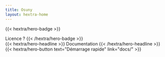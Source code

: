 ```yaml
---
title: Osuny
layout: hextra-home
---
```


{{< hextra/hero-badge >}}
  <div class="w-2 h-2 rounded-full bg-primary-400"></div>
  <span>Licence ?</span>
{{< /hextra/hero-badge >}}

<div class="mt-6 mb-6">
{{< hextra/hero-headline >}}
  Documentation
{{< /hextra/hero-headline >}}
</div>

<div class="mb-6">
{{< hextra/hero-button text="Démarrage rapide" link="docs/" >}}
</div>
